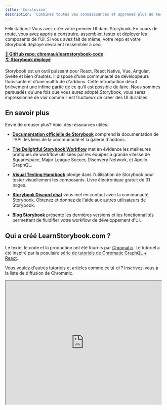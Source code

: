 ```yaml
---
title: 'Conclusion'
description: 'Combinez toutes vos connaissances et apprenez plus de techniques de Storybook'
---
```


Félicitations! Vous avez créé votre premier UI dans Storybook. En cours de route, vous avez appris à construire, assembler, tester et déployer les composants de l'UI. Si vous avez fait de même, votre repo et votre Storybook déployé devraient ressembler à ceci:

[📕 **GitHub repo: chromaui/learnstorybook-code**](https://github.com/chromaui/learnstorybook-code)
<br/>
[🌎 **Storybook déployé**](https://clever-banach-415c03.netlify.app/)

Storybook est un outil puissant pour React, React Native, Vue, Angular, Svelte et bien d'autres. Il dispose d'une communauté de développeurs florissante et d'une multitude d'addons. Cette introduction décrit brièvement une infime partie de ce qu'il est possible de faire. Nous sommes persuadés qu'une fois que vous aurez adopté Storybook, vous serez impressionné de voir comme il est fructueux de créer des UI durables

## En savoir plus

Envie de creuser plus? Voici des ressources utiles.

- [**Documentation officielle de Storybook**](https://storybook.js.org/docs/react/get-started/introduction) comprend la documentation de l'API, les liens de la communauté et la galerie d'addons.

- [**The Delightful Storybook Workflow**](https://www.chromatic.com/blog/the-delightful-storybook-workflow) met en évidence les meilleures pratiques de workflow utilisées par les équipes à grande vitesse de Squarespace, Major League Soccer, Discovery Network, et Apollo GraphQL.

- [**Visual Testing Handbook**](https://storybook.js.org/tutorials/visual-testing-handbook/) plonge dans l'utilisation de Storybook pour tester visuellement les composants. Livre électronique gratuit de 31 pages.

- [**Storybook Discord chat**](https://discord.gg/UUt2PJb) vous met en contact avec la communauté Storybook. Obtenez et donnez de l'aide aux autres utilisateurs de Storybook.

- [**Blog Storybook**](https://medium.com/storybookjs) présente les dernières versions et les fonctionnalités permettant de fluidifier votre workflow de développement d'UI.

## Qui a créé LearnStorybook.com ?

Le texte, le code et la production ont été fournis par [Chromatic](https://www.chromatic.com/). Le tutoriel a été inspiré par la populaire [série de tutoriels de Chromatic GraphQL + React](https://www.chromatic.com/blog/graphql-react-tutorial-part-1-6).

Vous voulez d'autres tutoriels et articles comme celui-ci ? Inscrivez-vous à la liste de diffusion de Chromatic.

<iframe style="height:400px;width:100%;max-width:800px;margin:0px auto;" src="https://upscri.be/d42fc0?as_embed"></iframe>
